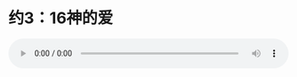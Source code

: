# 约3：16神的爱

<audio style="width: 100%;" preload="false" controls controlslist="nodownload"><source src="//cdn.simai.ml/audio/mp3/old/12284.mp3" type="audio/mpeg">Your browser does not support the audio element.</audio>


